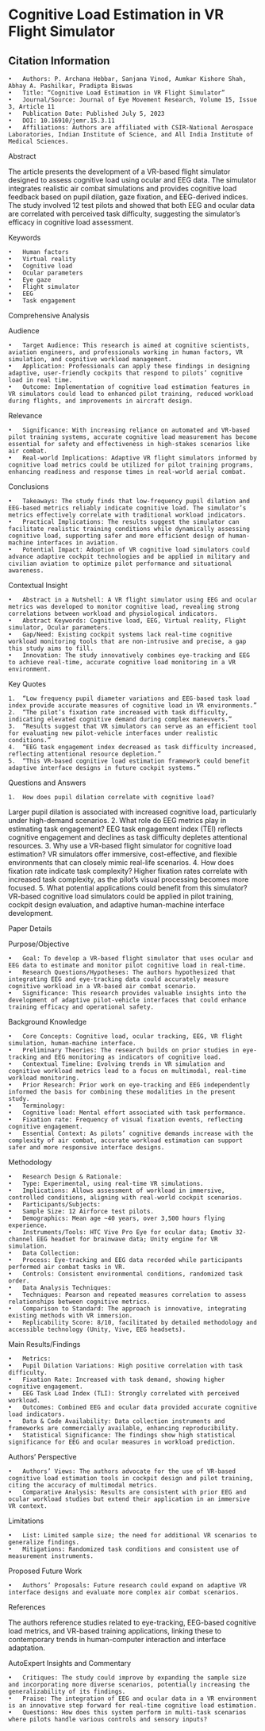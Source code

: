 # Cognitive Load Estimation in VR Flight Simulator

## Citation Information

	•	Authors: P. Archana Hebbar, Sanjana Vinod, Aumkar Kishore Shah, Abhay A. Pashilkar, Pradipta Biswas
	•	Title: “Cognitive Load Estimation in VR Flight Simulator”
	•	Journal/Source: Journal of Eye Movement Research, Volume 15, Issue 3, Article 11
	•	Publication Date: Published July 5, 2023
	•	DOI: 10.16910/jemr.15.3.11
	•	Affiliations: Authors are affiliated with CSIR-National Aerospace Laboratories, Indian Institute of Science, and All India Institute of Medical Sciences.

Abstract

The article presents the development of a VR-based flight simulator designed to assess cognitive load using ocular and EEG data. The simulator integrates realistic air combat simulations and provides cognitive load feedback based on pupil dilation, gaze fixation, and EEG-derived indices. The study involved 12 test pilots and showed that both EEG and ocular data are correlated with perceived task difficulty, suggesting the simulator’s efficacy in cognitive load assessment.

Keywords

	•	Human factors
	•	Virtual reality
	•	Cognitive load
	•	Ocular parameters
	•	Eye gaze
	•	Flight simulator
	•	EEG
	•	Task engagement

Comprehensive Analysis

Audience

	•	Target Audience: This research is aimed at cognitive scientists, aviation engineers, and professionals working in human factors, VR simulation, and cognitive workload management.
	•	Application: Professionals can apply these findings in designing adaptive, user-friendly cockpits that respond to pilots’ cognitive load in real time.
	•	Outcome: Implementation of cognitive load estimation features in VR simulators could lead to enhanced pilot training, reduced workload during flights, and improvements in aircraft design.

Relevance

	•	Significance: With increasing reliance on automated and VR-based pilot training systems, accurate cognitive load measurement has become essential for safety and effectiveness in high-stakes scenarios like air combat.
	•	Real-world Implications: Adaptive VR flight simulators informed by cognitive load metrics could be utilized for pilot training programs, enhancing readiness and response times in real-world aerial combat.

Conclusions

	•	Takeaways: The study finds that low-frequency pupil dilation and EEG-based metrics reliably indicate cognitive load. The simulator’s metrics effectively correlate with traditional workload indicators.
	•	Practical Implications: The results suggest the simulator can facilitate realistic training conditions while dynamically assessing cognitive load, supporting safer and more efficient design of human-machine interfaces in aviation.
	•	Potential Impact: Adoption of VR cognitive load simulators could advance adaptive cockpit technologies and be applied in military and civilian aviation to optimize pilot performance and situational awareness.

Contextual Insight

	•	Abstract in a Nutshell: A VR flight simulator using EEG and ocular metrics was developed to monitor cognitive load, revealing strong correlations between workload and physiological indicators.
	•	Abstract Keywords: Cognitive load, EEG, Virtual reality, Flight simulator, Ocular parameters.
	•	Gap/Need: Existing cockpit systems lack real-time cognitive workload monitoring tools that are non-intrusive and precise, a gap this study aims to fill.
	•	Innovation: The study innovatively combines eye-tracking and EEG to achieve real-time, accurate cognitive load monitoring in a VR environment.

Key Quotes

	1.	“Low frequency pupil diameter variations and EEG-based task load index provide accurate measures of cognitive load in VR environments.”
	2.	“The pilot’s fixation rate increased with task difficulty, indicating elevated cognitive demand during complex maneuvers.”
	3.	“Results suggest that VR simulators can serve as an efficient tool for evaluating new pilot-vehicle interfaces under realistic conditions.”
	4.	“EEG task engagement index decreased as task difficulty increased, reflecting attentional resource depletion.”
	5.	“This VR-based cognitive load estimation framework could benefit adaptive interface designs in future cockpit systems.”

Questions and Answers

	1.	How does pupil dilation correlate with cognitive load?
Larger pupil dilation is associated with increased cognitive load, particularly under high-demand scenarios.
	2.	What role do EEG metrics play in estimating task engagement?
EEG task engagement index (TEI) reflects cognitive engagement and declines as task difficulty depletes attentional resources.
	3.	Why use a VR-based flight simulator for cognitive load estimation?
VR simulators offer immersive, cost-effective, and flexible environments that can closely mimic real-life scenarios.
	4.	How does fixation rate indicate task complexity?
Higher fixation rates correlate with increased task complexity, as the pilot’s visual processing becomes more focused.
	5.	What potential applications could benefit from this simulator?
VR-based cognitive load simulators could be applied in pilot training, cockpit design evaluation, and adaptive human-machine interface development.

Paper Details

Purpose/Objective

	•	Goal: To develop a VR-based flight simulator that uses ocular and EEG data to estimate and monitor pilot cognitive load in real-time.
	•	Research Questions/Hypotheses: The authors hypothesized that integrating EEG and eye-tracking data could accurately measure cognitive workload in a VR-based air combat scenario.
	•	Significance: This research provides valuable insights into the development of adaptive pilot-vehicle interfaces that could enhance training efficacy and operational safety.

Background Knowledge

	•	Core Concepts: Cognitive load, ocular tracking, EEG, VR flight simulation, human-machine interface.
	•	Preliminary Theories: The research builds on prior studies in eye-tracking and EEG monitoring as indicators of cognitive load.
	•	Contextual Timeline: Evolving trends in VR simulation and cognitive workload metrics lead to a focus on multimodal, real-time workload monitoring.
	•	Prior Research: Prior work on eye-tracking and EEG independently informed the basis for combining these modalities in the present study.
	•	Terminology:
	•	Cognitive load: Mental effort associated with task performance.
	•	Fixation rate: Frequency of visual fixation events, reflecting cognitive engagement.
	•	Essential Context: As pilots’ cognitive demands increase with the complexity of air combat, accurate workload estimation can support safer and more responsive interface designs.

Methodology

	•	Research Design & Rationale:
	•	Type: Experimental, using real-time VR simulations.
	•	Implications: Allows assessment of workload in immersive, controlled conditions, aligning with real-world cockpit scenarios.
	•	Participants/Subjects:
	•	Sample Size: 12 Airforce test pilots.
	•	Demographics: Mean age ~40 years, over 3,500 hours flying experience.
	•	Instruments/Tools: HTC Vive Pro Eye for ocular data; Emotiv 32-channel EEG headset for brainwave data; Unity engine for VR simulation.
	•	Data Collection:
	•	Process: Eye-tracking and EEG data recorded while participants performed air combat tasks in VR.
	•	Controls: Consistent environmental conditions, randomized task order.
	•	Data Analysis Techniques:
	•	Techniques: Pearson and repeated measures correlation to assess relationships between cognitive metrics.
	•	Comparison to Standard: The approach is innovative, integrating existing methods with VR immersion.
	•	Replicability Score: 8/10, facilitated by detailed methodology and accessible technology (Unity, Vive, EEG headsets).

Main Results/Findings

	•	Metrics:
	•	Pupil Dilation Variations: High positive correlation with task difficulty.
	•	Fixation Rate: Increased with task demand, showing higher cognitive engagement.
	•	EEG Task Load Index (TLI): Strongly correlated with perceived workload.
	•	Outcomes: Combined EEG and ocular data provided accurate cognitive load indicators.
	•	Data & Code Availability: Data collection instruments and frameworks are commercially available, enhancing reproducibility.
	•	Statistical Significance: The findings show high statistical significance for EEG and ocular measures in workload prediction.

Authors’ Perspective

	•	Authors’ Views: The authors advocate for the use of VR-based cognitive load estimation tools in cockpit design and pilot training, citing the accuracy of multimodal metrics.
	•	Comparative Analysis: Results are consistent with prior EEG and ocular workload studies but extend their application in an immersive VR context.

Limitations

	•	List: Limited sample size; the need for additional VR scenarios to generalize findings.
	•	Mitigations: Randomized task conditions and consistent use of measurement instruments.

Proposed Future Work

	•	Authors’ Proposals: Future research could expand on adaptive VR interface designs and evaluate more complex air combat scenarios.

References

The authors reference studies related to eye-tracking, EEG-based cognitive load metrics, and VR-based training applications, linking these to contemporary trends in human-computer interaction and interface adaptation.

AutoExpert Insights and Commentary

	•	Critiques: The study could improve by expanding the sample size and incorporating more diverse scenarios, potentially increasing the generalizability of its findings.
	•	Praise: The integration of EEG and ocular data in a VR environment is an innovative step forward for real-time cognitive load estimation.
	•	Questions: How does this system perform in multi-task scenarios where pilots handle various controls and sensory inputs?

